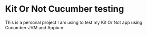# Kit Or Not Cucumber testing

This is a personal project I am using to test my Kit Or Not app using Cucumber-JVM and Appium
